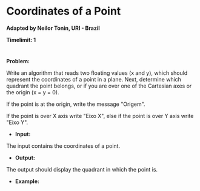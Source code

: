 # Coordinates of a Point

**Adapted by Neilor Tonin, URI - Brazil**

**Timelimit: 1**
#

**Problem:**

Write an algorithm that reads two floating values (x and y), which should represent the coordinates of a point in a plane. Next, determine which quadrant the point belongs, or if you are over one of the Cartesian axes or the origin (x = y = 0).

If the point is at the origin, write the message "Origem".

If the point is over X axis write "Eixo X", else if the point is over Y axis write "Eixo Y".

- **Input:**

The input contains the coordinates of a point.

- **Output:**

The output should display the quadrant in which the point is.

- **Example:**